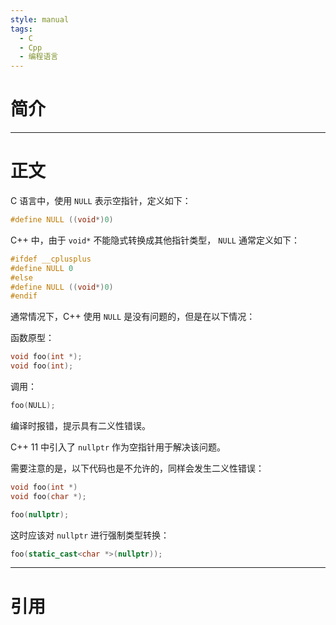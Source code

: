 ```yaml
---
style: manual
tags:
  - C
  - Cpp
  - 编程语言
---
```


# 简介

---

# 正文

C 语言中，使用 `NULL` 表示空指针，定义如下：

```c
#define NULL ((void*)0)
```

C++ 中，由于 `void*` 不能隐式转换成其他指针类型， `NULL` 通常定义如下：

```cpp
#ifdef __cplusplus
#define NULL 0
#else
#define NULL ((void*)0)
#endif
```

通常情况下，C++ 使用 `NULL` 是没有问题的，但是在以下情况：

函数原型：

```cpp
void foo(int *);
void foo(int);
```

调用：

```cpp
foo(NULL);
```

编译时报错，提示具有二义性错误。

C++ 11 中引入了 `nullptr` 作为空指针用于解决该问题。

需要注意的是，以下代码也是不允许的，同样会发生二义性错误：

```cpp
void foo(int *)
void foo(char *);

foo(nullptr);
```

这时应该对 `nullptr` 进行强制类型转换：

```cpp
foo(static_cast<char *>(nullptr));
```

---

# 引用

